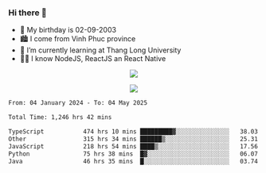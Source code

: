 ### Hi there 👋
- 🎂 My birthday is 02-09-2003
- 🏙️ I come from Vinh Phuc province
- 🌱 I’m currently learning at Thang Long University
- 🧑‍💻 I know NodeJS, ReactJS an React Native
<p align="center"><img src="https://github-readme-stats.vercel.app/api?username=tmquang0209&show_icons=true&theme=gradient"></p>
<p align="center"><img src="https://github-readme-stats.vercel.app/api/top-langs/?username=tmquang0209&hide=scss,css&langs_count=10"></p>
<!--START_SECTION:waka-->

```txt
From: 04 January 2024 - To: 04 May 2025

Total Time: 1,246 hrs 42 mins

TypeScript           474 hrs 10 mins █████████▓░░░░░░░░░░░░░░░   38.03 %
Other                315 hrs 34 mins ██████▒░░░░░░░░░░░░░░░░░░   25.31 %
JavaScript           218 hrs 54 mins ████▒░░░░░░░░░░░░░░░░░░░░   17.56 %
Python               75 hrs 38 mins  █▓░░░░░░░░░░░░░░░░░░░░░░░   06.07 %
Java                 46 hrs 35 mins  █░░░░░░░░░░░░░░░░░░░░░░░░   03.74 %
```

<!--END_SECTION:waka-->
